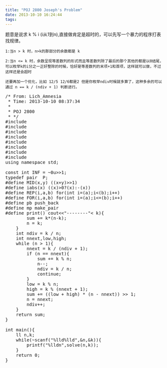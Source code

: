 ```yaml
---
title: "POJ 2800 Joseph's Problem"
date: 2013-10-10 16:24:44
tags:
---
```


题意是说求 k % i (i从1到n),直接做肯定是超时的，可以先写一个暴力的程序打表找规律。

	1:当n > k 时，n>k的那部分的余数都是 k

	2:当n <= k 时，余数呈现等差数列的形式而且等差数列除了最后的那个其他的都是以0结尾，可以枚举k的i分之一正好整除的时候，恰好是等差数列的末项+1和首项，这样就可以做，不过这样还是会超时

	还要再加一个优化，比如 12/5 12/6都是2 但是你枚举ndiv时候就多算了，这种多余的可以通过 n == k / (ndiv + 1) 判断进行。

<pre class="brush:cpp">
/* From: Lich_Amnesia
 * Time: 2013-10-10 08:37:34
 *
 * POJ 2800 
 * */
#include <iostream>
#include <cstdio>
#include <algorithm>
#include <cstring>
#include <cmath>
#include <queue>
#include <set>
#include <vector>
using namespace std;

const int INF = ~0u>>1;
typedef pair <int,int> P;
#define MID(x,y) ((x+y)>>1)
#define iabs(x) ((x)>0?(x):-(x))
#define REP(i,a,b) for(int i=(a);i<(b);i++)
#define FOR(i,a,b) for(int i=(a);i<=(b);i++)
#define pb push_back
#define mp make_pair
#define print() cout<<"--------"<<endl
typedef long long ll;

ll solve(ll n,ll k){
	ll sum = 0;
	if (n > k){
		sum += k*(n-k);
		n = k;
	}
	int ndiv = k / n;
	int nnext,low,high;
	while (n > 1){
		nnext = k / (ndiv + 1);
		if (n == nnext){
			sum += k % n;
			n--;
			ndiv = k / n;
			continue;
		}
		low = k % n;
		high = k % (nnext + 1);
		sum += ((low + high) * (n - nnext)) >> 1;
		n = nnext;
		ndiv++;
	}
	return sum;
}

int main(){
	ll n,k;
	while(~scanf("%lld%lld",&n,&k)){
		printf("%lldn",solve(n,k));
	}
	return 0;
}
</pre>

	 